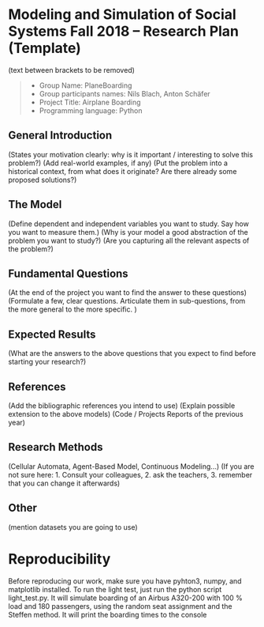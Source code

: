 # Modeling and Simulation of Social Systems Fall 2018 – Research Plan (Template)
(text between brackets to be removed)

> * Group Name:  PlaneBoarding
> * Group participants names: Nils Blach, Anton Schäfer 
> * Project Title: Airplane Boarding
> * Programming language: Python

## General Introduction
(States your motivation clearly: why is it important / interesting to solve this problem?)
(Add real-world examples, if any)
(Put the problem into a historical context, from what does it originate? Are there already some proposed solutions?)

## The Model

(Define dependent and independent variables you want to study. Say how you want to measure them.) (Why is your model a good abstraction of the problem you want to study?) (Are you capturing all the relevant aspects of the problem?)


## Fundamental Questions

(At the end of the project you want to find the answer to these questions)
(Formulate a few, clear questions. Articulate them in sub-questions, from the more general to the more specific. )


## Expected Results

(What are the answers to the above questions that you expect to find before starting your research?)


## References 

(Add the bibliographic references you intend to use)
(Explain possible extension to the above models)
(Code / Projects Reports of the previous year)


## Research Methods

(Cellular Automata, Agent-Based Model, Continuous Modeling...) (If you are not sure here: 1. Consult your colleagues, 2. ask the teachers, 3. remember that you can change it afterwards)


## Other

(mention datasets you are going to use)

# Reproducibility

Before reproducing our work, make sure you have pyhton3, numpy, and matplotlib installed. 
To run the light test, just run the python script light_test.py. It will simulate boarding of an Airbus A320-200 with 100 % load and 180 passengers, using the random seat assignment and the Steffen method. It will print the boarding times to the console

